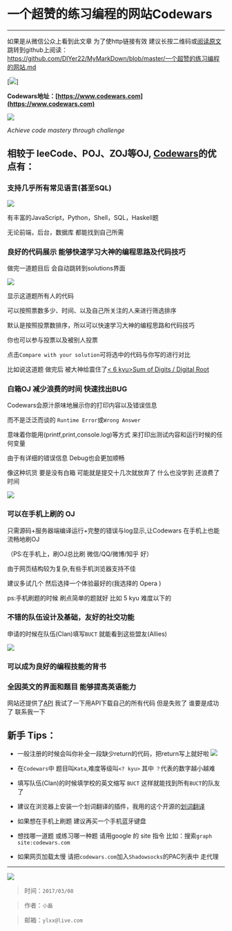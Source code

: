 # 一个超赞的练习编程的网站Codewars

---

如果是从微信公众上看到此文章
为了使http链接有效
建议长按二维码或[阅读原文](https://github.com/DIYer22/MyMarkDown/blob/master/一个超赞的练习编程的网站.md) 跳转到github上阅读：
https://github.com/DIYer22/MyMarkDown/blob/master/一个超赞的练习编程的网站.md

[![](./img/codewars-qrcode.png)]

**Codewars地址：[https://www.codewars.com](https://www.codewars.com)**

[![](./img/codewars-logo.png)](https://www.codewars.com)

*Achieve code mastery through challenge*


## 相较于 leeCode、POJ、ZOJ等OJ, [Codewars](https://www.codewars.com)的优点有：

### 支持几乎所有常见语言(甚至SQL)

![](./img/codewars-languages.png)

有丰富的JavaScript，Python，Shell，SQL，Haskell题

无论前端，后台，数据库 都能找到自己所需

### 良好的代码展示 能够快速学习大神的编程思路及代码技巧

做完一道题目后 会自动跳转到solutions界面

![](./img/codewars-solutions.png)

显示这道题所有人的代码

可以按照票数多少、时间、以及自己所关注的人来进行筛选排序

默认是按照投票数排序，所以可以快速学习大神的编程思路和代码技巧

你也可以参与投票以及被别人投票

点击`Compare with your solution`可将选中的代码与你写的进行对比

比如说这道题 做完后 被大神给震住了[&lt; 6  kyu&gt;Sum of Digits / Digital Root](https://www.codewars.com/kata/541c8630095125aba6000c00)

### 白箱OJ 减少浪费的时间 快速找出BUG

Codewars会原汁原味地展示你的打印内容以及错误信息  

而不是泛泛而谈的 `Runtime Error`或`Wrong Answer`

意味着你能用(printf,print,console.log)等方式 来打印出测试内容和运行时候的任何变量

由于有详细的错误信息 Debug也会更加顺畅

像这种坑货 要是没有白箱 可能就是提交十几次就放弃了 什么也没学到 还浪费了时间

![](./img/codewars-test.png)

### 可以在手机上刷的 OJ
只需源码+服务器端编译运行+完整的错误与log显示,让Codewars 在手机上也能流畅地刷OJ

（PS:在手机上，刷OJ总比刷 微信/QQ/微博/知乎 好）

由于网页结构较为复杂,有些手机浏览器支持不佳

建议多试几个 然后选择一个体验最好的(我选择的 Opera )

ps:手机刷题的时候 刷点简单的题就好 比如 5 kyu 难度以下的


### 不错的队伍设计及基础，友好的社交功能
申请的时候在队伍(Clan)填写`BUCT` 就能看到这些盟友(Allies)

![](./img/codewars-BUCT.png)


### 可以成为良好的编程技能的背书

### 全因英文的界面和题目 能够提高英语能力

网站还提供了[API](https://dev.codewars.com/#api-reference)
我试了一下用API下载自己的所有代码
但是失败了 谁要是成功了 联系我一下

## 新手 Tips：
* 一般注册的时候会叫你补全一段缺少return的代码，把return写上就好啦
![](./img/codewars-sign.png)

* 在`Codewars`中 题目叫`Kata`,难度等级叫`<? kyu>` 其中 `？`代表的数字越小越难

* 填写队伍(Clan)的时候填学校的英文缩写 `BUCT` 这样就能找到所有`BUCT`的队友了

* 建议在浏览器上安装一个划词翻译的插件，我用的这个开源的[划词翻译](https://chrome.google.com/webstore/detail/%E5%88%92%E8%AF%8D%E7%BF%BB%E8%AF%91/ikhdkkncnoglghljlkmcimlnlhkeamad?utm_source=chrome-app-launcher-info-dialog)

* 如果想在手机上刷题 建议再买一个手机蓝牙键盘

* 想找哪一道题 或练习哪一种题 请用google 的 site 指令 比如：搜索`graph site:codewars.com`

* 如果网页加载太慢 请把`codewars.com`加入`Shadowsocks`的PAC列表中 走代理

---
[![](https://www.codewars.com/users/ylxx/badges/large)](https://www.codewars.com/users/ylxx)

> 时间：`2017/03/08`

> 作者：`小磊`

> 邮箱：`ylxx@live.com`
